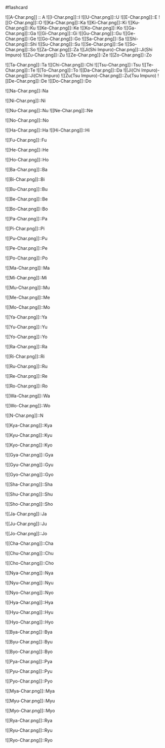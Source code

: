 #flashcard 

![[A-Char.png]] :: A <!--SR:!2024-04-01,15,290-->
![[I-Char.png]]::I <!--SR:!2024-04-02,16,290-->
![[U-Char.png]]::U <!--SR:!2024-03-30,13,290-->
![[E-Char.png]]::E <!--SR:!2024-04-03,17,290-->
![[O-Char.png]]::O <!--SR:!2024-03-30,13,290-->
![[Ka-Char.png]]::Ka <!--SR:!2024-03-30,13,290-->
![[Ki-Char.png]]::Ki <!--SR:!2024-04-02,16,290-->
![[Ku-Char.png]]::Ku <!--SR:!2024-03-30,13,290-->
![[Ke-Char.png]]::Ke <!--SR:!2024-03-27,8,270-->
![[Ko-Char.png]]::Ko <!--SR:!2024-03-25,10,270-->
![[Ga-Char.png]]::Ga <!--SR:!2024-03-31,14,290-->
![[Gi-Char.png]]::Gi <!--SR:!2024-03-27,8,270-->
![[Gu-Char.png]]::Gu <!--SR:!2024-03-31,14,290-->
![[Ge-Char.png]]::Ge <!--SR:!2024-03-26,7,270-->
![[Go-Char.png]]::Go <!--SR:!2024-04-02,16,290-->
![[Sa-Char.png]]::Sa <!--SR:!2024-03-31,14,290-->
![[Shi-Char.png]]::Shi <!--SR:!2024-04-03,17,290-->
![[Su-Char.png]]::Su <!--SR:!2024-04-01,15,290-->
![[Se-Char.png]]::Se <!--SR:!2024-03-26,11,270-->
![[So-Char.png]]::So <!--SR:!2024-03-23,2,210-->
![[Za-Char.png]]::Za <!--SR:!2024-04-03,17,290-->
![[Ji(Shi Impuro)-Char.png]]::Ji(Shi Impuro) <!--SR:!2024-03-31,14,290-->
![[Zu-Char.png]]::Zu <!--SR:!2024-03-28,11,270-->
![[Ze-Char.png]]::Ze <!--SR:!2024-04-10,20,270-->
![[Zo-Char.png]]::Zo <!--SR:!2024-03-24,3,210-->

![[Ta-Char.png]]::Ta <!--SR:!2024-03-29,12,270-->
![[Chi-Char.png]]::Chi <!--SR:!2024-03-30,13,290-->
![[Tsu-Char.png]]::Tsu <!--SR:!2024-03-31,14,290-->
![[Te-Char.png]]::Te <!--SR:!2024-03-31,14,290-->
![[To-Char.png]]::To <!--SR:!2024-03-31,14,290-->
![[Da-Char.png]]::Da <!--SR:!2024-04-01,15,290-->
![[Ji(Chi Impuro)-Char.png]]::Ji(Chi Impuro) <!--SR:!2024-03-31,14,290-->
![[Zu(Tsu Impuro)-Char.png]]::Zu(Tsu Impuro) <!--SR:!2024-03-25,6,270-->
![[De-Char.png]]::De <!--SR:!2024-03-27,10,270-->
![[Do-Char.png]]::Do <!--SR:!2024-04-01,15,290-->

![[Na-Char.png]]::Na <!--SR:!2024-03-23,3,223-->

![[Ni-Char.png]]::Ni <!--SR:!2024-03-23,6,263-->

![[Nu-Char.png]]::Nu <!--SR:!2024-03-22,3,203-->
![[Ne-Char.png]]::Ne <!--SR:!2024-03-24,5,243-->

![[No-Char.png]]::No <!--SR:!2024-03-24,3,223-->

![[Ha-Char.png]]::Ha <!--SR:!2024-03-24,3,203-->
![[Hi-Char.png]]::Hi <!--SR:!2024-04-04,18,303-->

![[Fu-Char.png]]::Fu <!--SR:!2024-04-04,18,303-->

![[He-Char.png]]::He <!--SR:!2024-03-26,7,283-->

![[Ho-Char.png]]::Ho <!--SR:!2024-03-22,3,203-->

![[Ba-Char.png]]::Ba <!--SR:!2024-03-28,9,263-->

![[Bi-Char.png]]::Bi <!--SR:!2024-03-27,9,283-->

![[Bu-Char.png]]::Bu <!--SR:!2024-04-03,17,303-->

![[Be-Char.png]]::Be <!--SR:!2024-03-28,10,283-->

![[Bo-Char.png]]::Bo <!--SR:!2024-03-29,9,263-->

![[Pa-Char.png]]::Pa <!--SR:!2024-03-28,9,283-->

![[Pi-Char.png]]::Pi <!--SR:!2024-03-28,10,283-->

![[Pu-Char.png]]::Pu <!--SR:!2024-04-03,17,303-->

![[Pe-Char.png]]::Pe <!--SR:!2024-03-31,13,283-->

![[Po-Char.png]]::Po <!--SR:!2024-04-03,17,303-->

![[Ma-Char.png]]::Ma <!--SR:!2024-04-04,18,303-->

![[Mi-Char.png]]::Mi <!--SR:!2024-03-22,2,183-->

![[Mu-Char.png]]::Mu <!--SR:!2024-03-23,3,202-->

![[Me-Char.png]]::Me <!--SR:!2024-03-23,2,183-->

![[Mo-Char.png]]::Mo <!--SR:!2024-03-22,2,223-->

![[Ya-Char.png]]::Ya <!--SR:!2024-03-22,3,267-->


![[Yu-Char.png]]::Yu <!--SR:!2024-03-28,7,267-->

![[Yo-Char.png]]::Yo <!--SR:!2024-03-22,4,287-->

![[Ra-Char.png]]::Ra <!--SR:!2024-03-22,4,287-->

![[Ri-Char.png]]::Ri <!--SR:!2024-03-22,4,287-->

![[Ru-Char.png]]::Ru <!--SR:!2024-03-22,1,187-->

![[Re-Char.png]]::Re <!--SR:!2024-03-22,4,287-->

![[Ro-Char.png]]::Ro <!--SR:!2024-03-23,2,207-->

![[Wa-Char.png]]::Wa <!--SR:!2024-03-23,3,247-->

![[Wo-Char.png]]::Wo <!--SR:!2024-03-22,3,267-->

![[N-Char.png]]::N <!--SR:!2024-03-22,4,287-->

![[Kya-Char.png]]::Kya <!--SR:!2024-03-22,3,267-->

![[Kyu-Char.png]]::Kyu <!--SR:!2024-03-22,4,287-->

![[Kyo-Char.png]]::Kyo <!--SR:!2024-03-22,4,287-->

![[Gya-Char.png]]::Gya <!--SR:!2024-03-22,4,287-->

![[Gyu-Char.png]]::Gyu <!--SR:!2024-03-22,3,267-->

![[Gyo-Char.png]]::Gyo <!--SR:!2024-03-22,4,287-->

![[Sha-Char.png]]::Sha <!--SR:!2024-03-22,4,287-->

![[Shu-Char.png]]::Shu <!--SR:!2024-03-22,4,287-->

![[Sho-Char.png]]::Sho <!--SR:!2024-03-31,10,287-->

![[Ja-Char.png]]::Ja <!--SR:!2024-03-22,4,287-->

![[Ju-Char.png]]::Ju <!--SR:!2024-03-22,4,287-->

![[Jo-Char.png]]::Jo <!--SR:!2024-03-22,4,287-->

![[Cha-Char.png]]::Cha <!--SR:!2024-03-22,4,287-->

![[Chu-Char.png]]::Chu <!--SR:!2024-03-22,4,287-->

![[Cho-Char.png]]::Cho <!--SR:!2024-03-22,4,287-->

![[Nya-Char.png]]::Nya <!--SR:!2024-03-22,4,287-->

![[Nyu-Char.png]]::Nyu <!--SR:!2024-03-22,4,287-->

![[Nyo-Char.png]]::Nyo <!--SR:!2024-03-22,4,287-->

![[Hya-Char.png]]::Hya <!--SR:!2024-03-22,4,287-->

![[Hyu-Char.png]]::Hyu <!--SR:!2024-03-22,4,287-->

![[Hyo-Char.png]]::Hyo <!--SR:!2024-03-22,4,287-->

![[Bya-Char.png]]::Bya <!--SR:!2024-03-22,4,287-->

![[Byu-Char.png]]::Byu <!--SR:!2024-03-22,4,287-->

![[Byo-Char.png]]::Byo <!--SR:!2024-03-30,9,287-->

![[Pya-Char.png]]::Pya <!--SR:!2024-03-22,4,287-->

![[Pyu-Char.png]]::Pyu <!--SR:!2024-03-22,4,287-->

![[Pyo-Char.png]]::Pyo <!--SR:!2024-03-22,4,287-->

![[Mya-Char.png]]::Mya <!--SR:!2024-03-22,4,287-->

![[Myu-Char.png]]::Myu <!--SR:!2024-03-27,6,267-->

![[Myo-Char.png]]::Myo <!--SR:!2024-03-22,3,267-->

![[Rya-Char.png]]::Rya <!--SR:!2024-03-22,4,287-->

![[Ryu-Char.png]]::Ryu <!--SR:!2024-03-22,4,287-->

![[Ryo-Char.png]]::Ryo <!--SR:!2024-03-23,3,247-->









